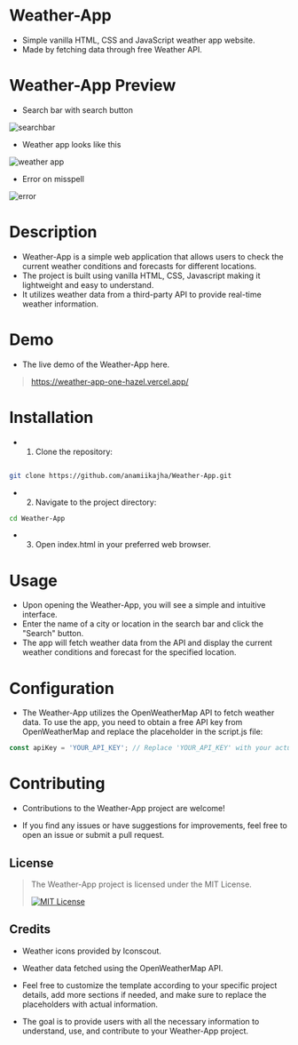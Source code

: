 # Weather-App
- Simple vanilla HTML, CSS and JavaScript weather app website.
- Made by fetching data through free Weather API.

# Weather-App Preview
- Search bar with search button
>
![searchbar](https://github.com/anamiikajha/weatherApp/assets/89740849/e29ac54c-bc63-4850-982d-1ced1a7ce637)
>
- Weather app looks like this
>
![weather app](https://github.com/anamiikajha/weatherApp/assets/89740849/dc964870-1a2c-45f2-aaac-9b1956be23ce)
>
- Error on misspell
> 
![error](https://github.com/anamiikajha/weatherApp/assets/89740849/2cff287c-eac8-4b06-86ec-09a517b0966b)
>
# Description
- Weather-App is a simple web application that allows users to check the current weather conditions and forecasts for different locations.
- The project is built using vanilla HTML, CSS, Javascript making it lightweight and easy to understand.
-  It utilizes weather data from a third-party API to provide real-time weather information.
>
# Demo
>
- The live demo of the Weather-App here.
>
> https://weather-app-one-hazel.vercel.app/
>
# Installation
- 1. Clone the repository:
```bash

git clone https://github.com/anamiikajha/Weather-App.git

```
>

- 2. Navigate to the project directory:
```bash
cd Weather-App
```
- 3. Open index.html in your preferred web browser.
>
# Usage
- Upon opening the Weather-App, you will see a simple and intuitive interface.
- Enter the name of a city or location in the search bar and click the "Search" button.
- The app will fetch weather data from the API and display the current weather conditions and forecast for the specified location.
>
# Configuration
- The Weather-App utilizes the OpenWeatherMap API to fetch weather data. To use the app, you need to obtain a free API key from OpenWeatherMap and replace the placeholder in the script.js file:

```javascript
const apiKey = 'YOUR_API_KEY'; // Replace 'YOUR_API_KEY' with your actual API key
```
>
# Contributing
- Contributions to the Weather-App project are welcome!
>
- If you find any issues or have suggestions for improvements, feel free to open an issue or submit a pull request.
>
## License
> The Weather-App project is licensed under the MIT License.
>
> [![MIT License](https://img.shields.io/badge/license-MIT-blue)](https://github.com/anamiikajha/Weather-App/blob/main/LICENSE)
>
## Credits
- Weather icons provided by Iconscout.
>
- Weather data fetched using the OpenWeatherMap API.
>
- Feel free to customize the template according to your specific project details, add more sections if needed, and make sure to replace the placeholders with actual information.
>
-  The goal is to provide users with all the necessary information to understand, use, and contribute to your Weather-App project.
>

